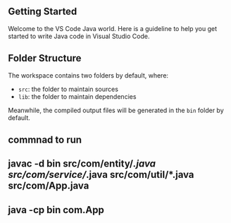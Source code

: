 ## Getting Started

Welcome to the VS Code Java world. Here is a guideline to help you get started to write Java code in Visual Studio Code.

## Folder Structure

The workspace contains two folders by default, where:

- `src`: the folder to maintain sources
- `lib`: the folder to maintain dependencies

Meanwhile, the compiled output files will be generated in the `bin` folder by default.

## commnad to run

## javac -d bin src/com/entity/*.java src/com/service/*.java src/com/util/*.java src/com/App.java
## java -cp bin com.App